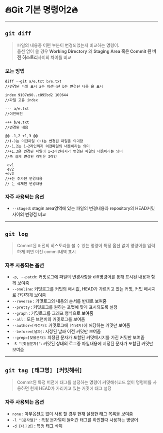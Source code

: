 # 🔥Git 기본 명령어2🔥

---

## `git diff`

> 파일의 내용중 어떤 부분이 변경되었는지 비교하는 명령어.<br/>옵션 없이 쓸 경우 **Working Directory** 와 **Staging Area 혹은 Commit 된 버전 히스토리**사이의 차이를 비교

### 보는 방법

```
diff --git a/e.txt b/e.txt
//변경된 파일 표시 a는 이전버전 b는 변경된 내용 을 표시

index 9107e90..c895bd2 100644
//파일 고유 index

--- a/e.txt
//이전버전

+++ b/e.txt
//변경된 내용

@@ -1,2 +1,3 @@
//(-)는 이전파일 (+)는 변경된 파일을 의미함
//-1,2는 1~2라인까지 이전파일의 내용이라는 의미
//+1,3은 변경된 파일이 1~3라인까지가 변경된 파일의 내용이라는 의미
//즉 실제 변경된 라인은 3라인

 ev1
 ev2
+ev3
//+는 추가된 변경내용
//-는 삭제된 변경내용
```

### 자주 사용되는 옵션

- `--staged`: stagin area영역에 있는 파일의 변경내용과 repository의 HEAD커밋 사이의 변경점 비교

---

## `git log`

> Commit된 버전의 히스토리를 볼 수 있는 명령어 특정 옵션 없이 명령어를 입력하게 되면 이전 commit내역 표시

### 자주 사용되는 옵션

- `-p, --patch`: 커밋로그에 파일의 변경사항을 diff명령어를 통해 표시된 내용과 함께 보여줌
- `--oneline`: 커밋로그를 커밋의 해시값, HEAD가 가르키고 있는 커밋, 커밋 메시지로 간단하게 보여줌
- `--reverse` : 커밋로그의 내용의 순서를 반대로 보여줌
- `--pretty` : 커밋로그를 원하는 포맷에 맞게 표시되도록 설정
- `--graph` : 커밋로그를 그래프 형식으로 보여줌
- `--all` : 모든 브랜치의 커밋로그를 보여줌
- `--author=[작성자]`: 커밋로그에 `[작성자]`에 해당하는 커밋만 보여줌
- `--before=[날짜]`: 지정된 날짜 이전 커밋만 보여줌
- `--grep=[찾을문자]`: 지정된 문자가 포함된 커밋메시지를 가진 커밋만 보여줌
- `-S "[찾을문자]"`: 커밋된 상태의 로그중 파일내용에 지정된 문자가 포함된 커밋만 보여줌

---

## `git tag [태그명] [커밋해쉬]`

> Commit된 특정 버전에 태그를 설정하는 명령어 커밋해쉬코드 없이 명령어를 사용하면 현재 HEAD가 가리키고 있는 커밋에 태그 설정

### 자주 사용되는 옵션

- `none` : 아무옵션도 없이 사용 할 경우 현재 설정한 태그 목록을 보여줌
- `-l "[문자열]"` : 특정 문자열이 들어간 태그를 확인할때 사용하는 명령어
- `-d [태그명]` : 특정 태그 삭제
